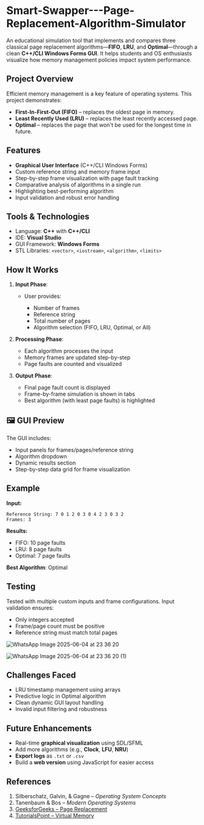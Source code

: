 # Smart-Swapper---Page-Replacement-Algorithm-Simulator


An educational simulation tool that implements and compares three classical page replacement algorithms—**FIFO**, **LRU**, and **Optimal**—through a clean **C++/CLI Windows Forms GUI**. It helps students and OS enthusiasts visualize how memory management policies impact system performance.



## Project Overview

Efficient memory management is a key feature of operating systems. This project demonstrates:

* **First-In-First-Out (FIFO)** – replaces the oldest page in memory.
* **Least Recently Used (LRU)** – replaces the least recently accessed page.
* **Optimal** – replaces the page that won't be used for the longest time in future.



## Features

* **Graphical User Interface** (C++/CLI Windows Forms)
* Custom reference string and memory frame input
* Step-by-step frame visualization with page fault tracking
* Comparative analysis of algorithms in a single run
* Highlighting best-performing algorithm
* Input validation and robust error handling



## Tools & Technologies

* Language: **C++** with **C++/CLI**
* IDE: **Visual Studio**
* GUI Framework: **Windows Forms**
* STL Libraries: `<vector>`, `<iostream>`, `<algorithm>`, `<limits>`



##  How It Works

1. **Input Phase**:

   * User provides:

     * Number of frames
     * Reference string
     * Total number of pages
     * Algorithm selection (FIFO, LRU, Optimal, or All)

2. **Processing Phase**:

   * Each algorithm processes the input
   * Memory frames are updated step-by-step
   * Page faults are counted and visualized

3. **Output Phase**:

   * Final page fault count is displayed
   * Frame-by-frame simulation is shown in tabs
   * Best algorithm (with least page faults) is highlighted



## 🖼️ GUI Preview

The GUI includes:

* Input panels for frames/pages/reference string
* Algorithm dropdown
* Dynamic results section
* Step-by-step data grid for frame visualization



##  Example

**Input:**

```
Reference String: 7 0 1 2 0 3 0 4 2 3 0 3 2
Frames: 3
```

**Results:**

* FIFO: 10 page faults
* LRU: 8 page faults
* Optimal: 7 page faults

 **Best Algorithm**: Optimal



## Testing

Tested with multiple custom inputs and frame configurations. Input validation ensures:

* Only integers accepted
* Frame/page count must be positive
* Reference string must match total pages

![WhatsApp Image 2025-06-04 at 23 36 20](https://github.com/user-attachments/assets/353b3da0-c57a-4a24-afb1-945f6d4f1d77)

![WhatsApp Image 2025-06-04 at 23 36 20 (1)](https://github.com/user-attachments/assets/e0081fee-660e-4433-bec5-9c32913f8f75)


## Challenges Faced

* LRU timestamp management using arrays
* Predictive logic in Optimal algorithm
* Clean dynamic GUI layout handling
* Invalid input filtering and robustness



## Future Enhancements

* Real-time **graphical visualization** using SDL/SFML
* Add more algorithms (e.g., **Clock**, **LFU**, **NRU**)
* **Export logs** as `.txt` or `.csv`
* Build a **web version** using JavaScript for easier access



## References

1. Silberschatz, Galvin, & Gagne – *Operating System Concepts*
2. Tanenbaum & Bos – *Modern Operating Systems*
3. [GeeksforGeeks – Page Replacement](https://www.geeksforgeeks.org/page-replacement-algorithms/)
4. [TutorialsPoint – Virtual Memory](https://www.tutorialspoint.com/operating_system/os_virtual_memory.htm)

